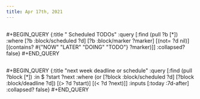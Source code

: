 ```yaml
---
title: Apr 17th, 2021
---
```


## 
#+BEGIN_QUERY
{:title " Scheduled TODOs"
:query [:find (pull ?b [*])
:where
[?b :block/scheduled ?d]
[?b :block/marker ?marker]
[(not= ?d nil)]
[(contains? #{"NOW" "LATER" "DOING" "TODO"} ?marker)]]
:collapsed? false}
#+END_QUERY
## 
#+BEGIN_QUERY
{:title "next week deadline or schedule"
    :query [:find (pull ?block [*])
            :in $ ?start ?next
            :where
            (or
              [?block :block/scheduled ?d]
              [?block :block/deadline ?d])
            [(> ?d ?start)]
            [(< ?d ?next)]]
    :inputs [:today :7d-after]
    :collapsed? false}
#+END_QUERY
